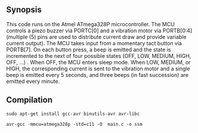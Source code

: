 ## Synopsis

This code runs on the Atmel ATmega328P microcontroller. The MCU controls a piezo buzzer via PORTC[0] and a vibration motor via PORTB[0:4] (multiple (5) pins are used to distribute current draw and provide variable current output). The MCU takes input from a momentary tact button via PORTB[7]. On each button press, a beep is emitted and the state is incremented to the next of four possible states (OFF, LOW, MEDIUM, HIGH, OFF, ...) . When OFF, the MCU enters sleep mode. When LOW, MEDIUM, or HIGH, the corresponding current is sent to the vibration motor and a single beep is emitted every 5 seconds, and three beeps (in fast succession) are emitted every minute.


## Compilation

```sudo apt-get install gcc-avr binutils-avr avr-libc```

```avr-gcc -mmcu=atmega328p -std=c11 -O  main.c -o ssm```
